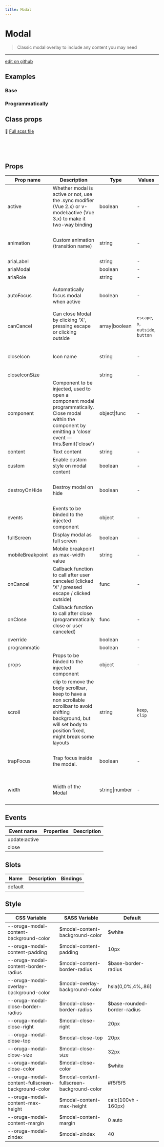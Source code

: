 ```yaml
---
title: Modal
---
```


# Modal

> Classic modal overlay to include any content you may need

> <CarbonAds />

---

<a href="https://github.com/oruga-ui/oruga/edit/develop/packages/docs/../oruga-next/src/components/modal/examples/Modal.md" class="docgen-edit-link">edit on github</a>

## Examples

### Base

<ExampleViewer example="modal/base" />

### Programmatically

<ExampleViewer example="modal/programmatically" />

## Class props

📄 [Full scss file](https://github.com/oruga-ui/oruga/blob/master/packages/oruga/src/scss/components/_modal.scss)

<br />

<br />
<br />

## Props

| Prop name        | Description                                                                                                                                                            | Type           | Values                             | Default                                                                                                                                                              |
| ---------------- | ---------------------------------------------------------------------------------------------------------------------------------------------------------------------- | -------------- | ---------------------------------- | -------------------------------------------------------------------------------------------------------------------------------------------------------------------- |
| active           | Whether modal is active or not, use the .sync modifier (Vue 2.x) or v-model:active (Vue 3.x) to make it two-way binding                                                | boolean        | -                                  |                                                                                                                                                                      |
| animation        | Custom animation (transition name)                                                                                                                                     | string         | -                                  | <div>From <b>config</b></div><br><code style='white-space: nowrap; padding: 0;'> modal: {<br>&nbsp;&nbsp;animation: 'zoom-out'<br>}</code>                           |
| ariaLabel        |                                                                                                                                                                        | string         | -                                  |                                                                                                                                                                      |
| ariaModal        |                                                                                                                                                                        | boolean        | -                                  |                                                                                                                                                                      |
| ariaRole         |                                                                                                                                                                        | string         | -                                  |                                                                                                                                                                      |
| autoFocus        | Automatically focus modal when active                                                                                                                                  | boolean        | -                                  | <div>From <b>config</b></div><br><code style='white-space: nowrap; padding: 0;'> modal: {<br>&nbsp;&nbsp;autoFocus: true<br>}</code>                                 |
| canCancel        | Can close Modal by clicking 'X', pressing escape or clicking outside                                                                                                   | array\|boolean | `escape`, `x`, `outside`, `button` | <div>From <b>config</b></div><br><code style='white-space: nowrap; padding: 0;'> modal: {<br>&nbsp;&nbsp;canCancel: ['escape', 'x', 'outside', 'button']<br>}</code> |
| closeIcon        | Icon name                                                                                                                                                              | string         | -                                  | <div>From <b>config</b></div><br><code style='white-space: nowrap; padding: 0;'> modal: {<br>&nbsp;&nbsp;closeIcon: 'close'<br>}</code>                              |
| closeIconSize    |                                                                                                                                                                        | string         | -                                  | 'medium'                                                                                                                                                             |
| component        | Component to be injected, used to open a component modal programmatically. Close modal within the component by emitting a 'close' event — this.\$emit('close')         | object\|func   | -                                  |                                                                                                                                                                      |
| content          | Text content                                                                                                                                                           | string         | -                                  |                                                                                                                                                                      |
| custom           | Enable custom style on modal content                                                                                                                                   | boolean        | -                                  |                                                                                                                                                                      |
| destroyOnHide    | Destroy modal on hide                                                                                                                                                  | boolean        | -                                  | <div>From <b>config</b></div><br><code style='white-space: nowrap; padding: 0;'> modal: {<br>&nbsp;&nbsp;destroyOnHide: true<br>}</code>                             |
| events           | Events to be binded to the injected component                                                                                                                          | object         | -                                  |                                                                                                                                                                      |
| fullScreen       | Display modal as full screen                                                                                                                                           | boolean        | -                                  |                                                                                                                                                                      |
| mobileBreakpoint | Mobile breakpoint as max-width value                                                                                                                                   | string         | -                                  |                                                                                                                                                                      |
| onCancel         | Callback function to call after user canceled (clicked 'X' / pressed escape / clicked outside)                                                                         | func           | -                                  | Default function (see source code)                                                                                                                                   |
| onClose          | Callback function to call after close (programmatically close or user canceled)                                                                                        | func           | -                                  | Default function (see source code)                                                                                                                                   |
| override         |                                                                                                                                                                        | boolean        | -                                  |                                                                                                                                                                      |
| programmatic     |                                                                                                                                                                        | boolean        | -                                  |                                                                                                                                                                      |
| props            | Props to be binded to the injected component                                                                                                                           | object         | -                                  |                                                                                                                                                                      |
| scroll           | clip to remove the body scrollbar, keep to have a non scrollable scrollbar to avoid shifting background, but will set body to position fixed, might break some layouts | string         | `keep`, `clip`                     | <div>From <b>config</b></div><br><code style='white-space: nowrap; padding: 0;'> modal: {<br>&nbsp;&nbsp;scroll: 'keep'<br>}</code>                                  |
| trapFocus        | Trap focus inside the modal.                                                                                                                                           | boolean        | -                                  | <div>From <b>config</b></div><br><code style='white-space: nowrap; padding: 0;'> modal: {<br>&nbsp;&nbsp;trapFocus: true<br>}</code>                                 |
| width            | Width of the Modal                                                                                                                                                     | string\|number | -                                  | <div>From <b>config</b></div><br><code style='white-space: nowrap; padding: 0;'> modal: {<br>&nbsp;&nbsp;width: 960<br>}</code>                                      |

## Events

| Event name    | Properties | Description |
| ------------- | ---------- | ----------- |
| update:active |            |
| close         |            |

## Slots

| Name    | Description | Bindings |
| ------- | ----------- | -------- |
| default |             |          |

## Style

| CSS Variable                                      | SASS Variable                               | Default                      |
| ------------------------------------------------- | ------------------------------------------- | ---------------------------- |
| --oruga-modal-content-background-color            | \$modal-content-background-color            | \$white                      |
| --oruga-modal-content-padding                     | \$modal-content-padding                     | 10px                         |
| --oruga-modal-content-border-radius               | \$modal-content-border-radius               | \$base-border-radius         |
| --oruga-modal-overlay-background-color            | \$modal-overlay-background-color            | hsla(0,0%,4%,.86)            |
| --oruga-modal-close-border-radius                 | \$modal-close-border-radius                 | \$base-rounded-border-radius |
| --oruga-modal-close-right                         | \$modal-close-right                         | 20px                         |
| --oruga-modal-close-top                           | \$modal-close-top                           | 20px                         |
| --oruga-modal-close-size                          | \$modal-close-size                          | 32px                         |
| --oruga-modal-close-color                         | \$modal-close-color                         | \$white                      |
| --oruga-modal-content-fullscreen-background-color | \$modal-content-fullscreen-background-color | #f5f5f5                      |
| --oruga-modal-content-max-height                  | \$modal-content-max-height                  | calc(100vh - 160px)          |
| --oruga-modal-content-margin                      | \$modal-content-margin                      | 0 auto                       |
| --oruga-modal-zindex                              | \$modal-zindex                              | 40                           |
